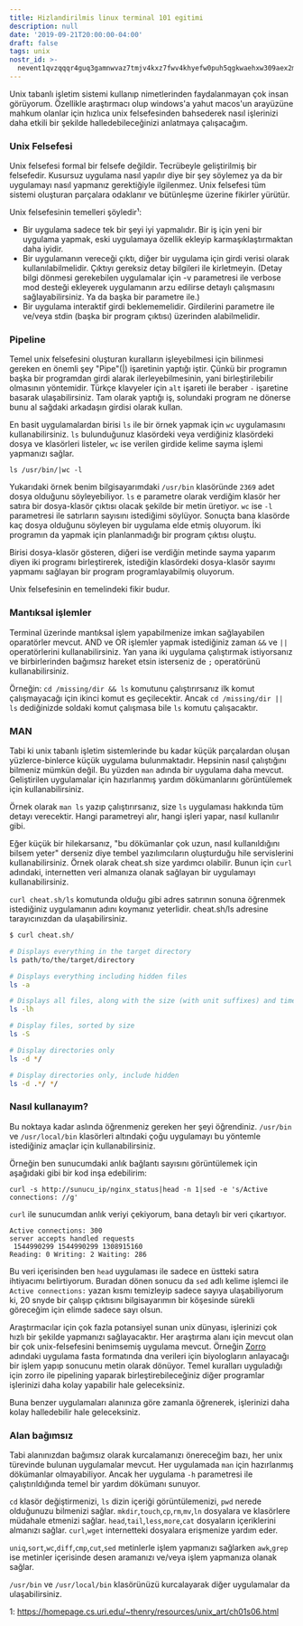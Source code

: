 ```yaml
---
title: Hizlandirilmis linux terminal 101 egitimi
description: null
date: '2019-09-21T20:00:00-04:00'
draft: false
tags: unix
nostr_id: >-
  nevent1qvzqqqr4guq3gamnwvaz7tmjv4kxz7fwv4khyefw0puh5qgkwaehxw309aex2mrp0yhxummnw3ezucnpdejqqg8wqh0crjv5dmxne4wep8jvmkplqky2wefndhe5h8xpg3ahlr0jp5jmyt99
---
```



Unix tabanlı işletim sistemi kullanıp nimetlerinden faydalanmayan çok insan görüyorum. Özellikle araştırmacı olup windows'a yahut macos'un arayüzüne mahkum olanlar için hızlıca unix felsefesinden bahsederek nasıl işlerinizi daha etkili bir şekilde halledebileceğinizi anlatmaya çalışacağım.
<!--more-->
### Unix Felsefesi

Unix felsefesi formal bir felsefe değildir. Tecrübeyle geliştirilmiş bir felsefedir. Kusursuz uygulama nasıl yapılır diye bir şey söylemez ya da bir uygulamayı nasıl yapmanız gerektiğiyle ilgilenmez. Unix felsefesi tüm sistemi oluşturan parçalara odaklanır ve bütünleşme üzerine fikirler yürütür.

Unix felsefesinin temelleri şöyledir¹:

- Bir uygulama sadece tek bir şeyi iyi yapmalıdır. Bir iş için yeni bir uygulama yapmak, eski uygulamaya özellik ekleyip karmaşıklaştırmaktan daha iyidir.
- Bir uygulamanın vereceği çıktı, diğer bir uygulama için girdi verisi olarak kullanılabilmelidir. Çıktıyı gereksiz detay bilgileri ile kirletmeyin. (Detay bilgi dönmesi gerekebilen uygulamalar için -v parametresi ile verbose mod desteği ekleyerek uygulamanın arzu edilirse detaylı çalışmasını sağlayabilirsiniz. Ya da başka bir parametre ile.)
- Bir uygulama interaktif girdi beklememelidir. Girdilerini parametre ile ve/veya stdin (başka bir program çıktısı) üzerinden alabilmelidir.

### Pipeline

Temel unix felsefesini oluşturan kuralların işleyebilmesi için bilinmesi gereken en önemli şey "Pipe"(|) işaretinin yaptığı iştir. Çünkü bir programın başka bir programdan girdi alarak ilerleyebilmesinin, yani birleştirilebilir olmasının yöntemidir. Türkçe klavyeler için `alt` işareti ile beraber `-` işaretine basarak ulaşabilirsiniz. Tam olarak yaptığı iş, solundaki program ne dönerse bunu al sağdaki arkadaşın girdisi olarak kullan.

En basit uygulamalardan birisi `ls` ile bir örnek yapmak için `wc` uygulamasını kullanabilirsiniz. `ls` bulunduğunuz klasördeki veya verdiğiniz klasördeki dosya ve klasörleri listeler, `wc` ise verilen girdide kelime sayma işlemi yapmanızı sağlar. 

`ls /usr/bin/|wc -l`

Yukarıdaki örnek benim bilgisayarımdaki `/usr/bin` klasöründe `2369` adet dosya olduğunu söyleyebiliyor. `ls` e parametre olarak verdiğim klasör her satıra bir dosya-klasör çıktısı olacak şekilde bir metin üretiyor. `wc` ise `-l` parametresi ile satırların sayısını istediğimi söylüyor. Sonuçta bana klasörde kaç dosya olduğunu söyleyen bir uygulama elde etmiş oluyorum. İki programın da yapmak için planlanmadığı bir program çıktısı oluştu.

Birisi dosya-klasör gösteren, diğeri ise verdiğin metinde sayma yaparım diyen iki programı birleştirerek, istediğin klasördeki dosya-klasör sayımı yapmamı sağlayan bir program programlayabilmiş oluyorum.

Unix felsefesinin en temelindeki fikir budur. 

### Mantıksal işlemler

Terminal üzerinde mantıksal işlem yapabilmenize imkan sağlayabilen oparatörler mevcut. AND ve OR işlemler yapmak istediğiniz zaman `&&` ve `||` operatörlerini kullanabilirsiniz. Yan yana iki uygulama çalıştırmak istiyorsanız ve birbirlerinden bağımsız hareket etsin isterseniz de `;` operatörünü kullanabilirsiniz.

Örneğin: `cd /missing/dir && ls` komutunu çalıştırırsanız ilk komut çalışmayacağı için ikinci komut es geçilecektir. Ancak `cd /missing/dir || ls` dediğinizde soldaki komut çalışmasa bile `ls` komutu çalışacaktır.


### MAN

Tabi ki unix tabanlı işletim sistemlerinde bu kadar küçük parçalardan oluşan yüzlerce-binlerce küçük uygulama bulunmaktadır. Hepsinin nasıl çalıştığını bilmeniz mümkün değil. Bu yüzden `man` adında bir uygulama daha mevcut. Geliştirilen uygulamalar için hazırlanmış yardım dökümanlarını görüntülemek için kullanabilirsiniz.

Örnek olarak `man ls` yazıp çalıştırırsanız, size `ls` uygulaması hakkında tüm detayı verecektir. Hangi parametreyi alır, hangi işleri yapar, nasıl kullanılır gibi.

Eğer küçük bir hilekarsanız, "bu dökümanlar çok uzun, nasıl kullanıldığını bilsem yeter" derseniz diye tembel yazılımcıların oluşturduğu hile servislerini kullanabilirsiniz. Örnek olarak cheat.sh size yardımcı olabilir. Bunun için `curl` adındaki, internetten veri almanıza olanak sağlayan bir uygulamayı kullanabilirsiniz.

`curl cheat.sh/ls` komutunda olduğu gibi adres satırının sonuna öğrenmek istediğiniz uygulamanın adını koymanız yeterlidir. cheat.sh/ls adresine tarayıcınızdan da ulaşabilirsiniz.


```bash
$ curl cheat.sh/

# Displays everything in the target directory
ls path/to/the/target/directory

# Displays everything including hidden files
ls -a

# Displays all files, along with the size (with unit suffixes) and timestamp
ls -lh 

# Display files, sorted by size
ls -S

# Display directories only
ls -d */

# Display directories only, include hidden
ls -d .*/ */

```

### Nasıl kullanayım?

Bu noktaya kadar aslında öğrenmeniz gereken her şeyi öğrendiniz. `/usr/bin` ve `/usr/local/bin` klasörleri altındaki çoğu uygulamayı bu yöntemle istediğiniz amaçlar için kullanabilirsiniz. 

Örneğin ben sunucumdaki anlık bağlantı sayısını görüntülemek için aşağıdaki gibi bir kod inşa edebilirim:

`curl -s http://sunucu_ip/nginx_status|head -n 1|sed -e 's/Active connections: //g'`

`curl` ile sunucumdan anlık veriyi çekiyorum, bana detaylı bir veri çıkartıyor.

```
Active connections: 300
server accepts handled requests
 1544990299 1544990299 1308915160
Reading: 0 Writing: 2 Waiting: 286
```

Bu veri içerisinden ben `head` uygulaması ile sadece en üstteki satıra ihtiyacımı belirtiyorum. Buradan dönen sonucu da `sed` adlı kelime işlemci ile `Active connections:` yazan kısmı temizleyip sadece sayıya ulaşabiliyorum ki, 20 snyde bir çalışıp çıktısını bilgisayarımın bir köşesinde sürekli göreceğim için elimde sadece sayı olsun. 


Araştırmacılar için çok fazla potansiyel sunan unix dünyası, işlerinizi çok hızlı bir şekilde yapmanızı sağlayacaktır. Her araştırma alanı için mevcut olan bir çok unix-felsefesini benimsemiş uygulama mevcut. Örneğin [Zorro](https://sourceforge.net/projects/probmask/files/) adındaki uygulama fasta formatında dna verileri için biyologların anlayacağı bir işlem yapıp sonucunu metin olarak dönüyor. Temel kuralları uyguladığı için zorro ile pipelining yaparak birleştirebileceğiniz diğer programlar işlerinizi daha kolay yapabilir hale geleceksiniz. 

Buna benzer uygulamaları alanınıza göre zamanla öğrenerek, işlerinizi daha kolay halledebilir hale geleceksiniz.

### Alan bağımsız

Tabi alanınızdan bağımsız olarak kurcalamanızı önereceğim bazı, her unix türevinde bulunan uygulamalar mevcut. Her uygulamada `man` için hazırlanmış dökümanlar olmayabiliyor. Ancak her uygulama `-h` parametresi ile çalıştırıldığında temel bir yardım dökümanı sunuyor.

`cd` klasör değiştirmenizi, `ls` dizin içeriği görüntülemenizi, `pwd` nerede olduğunuzu bilmenizi sağlar. `mkdir`,`touch`,`cp`,`rm`,`mv`,`ln` dosyalara ve klasörlere müdahale etmenizi sağlar. `head`,`tail`,`less`,`more`,`cat` dosyaların içeriklerini almanızı sağlar. `curl`,`wget` internetteki dosyalara erişmenize yardım eder.

`uniq`,`sort`,`wc`,`diff`,`cmp`,`cut`,`sed` metinlerle işlem yapmanızı sağlarken `awk`,`grep` ise metinler içerisinde desen aramanızı ve/veya işlem yapmanıza olanak sağlar.

`/usr/bin` ve `/usr/local/bin` klasörünüzü kurcalayarak diğer uygulamalar da ulaşabilirsiniz.



1: https://homepage.cs.uri.edu/~thenry/resources/unix_art/ch01s06.html

